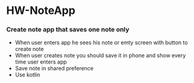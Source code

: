 # HW-NoteApp

### Create note app that saves one note only
- When user enters app he sees his note or emty screen with button to create note
- When user creates note you should save it in phone and show every time user enters app
- Save note in shared preference
- Use kotlin
